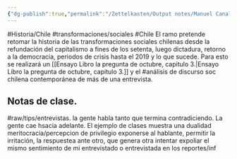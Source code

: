 ```yaml
---
{"dg-publish":true,"permalink":"/Zettelkasten/Output notes/Manuel Canales Transformaciones de la sociedad Chilena.sync-conflict-20250529-153912-BHJEQ3Q/","noteIcon":"","created":"2025-05-29T15:39:14.167-04:00"}
---
```



#Historia/Chile #transformaciones/sociales #Chile
El ramo pretende retomar la historia de las transformaciones sociales chilenas desde la refundación del capitalismo a fines de los setenta, luego dictadura, retorno a la democracia, periodos de crisis hasta el 2019 y lo que sucede.
 Para esto se realizará un [[Ensayo Libro la pregunta de octubre, capitulo 3.\|Ensayo Libro la pregunta de octubre, capitulo 3.]] y el #análisis de discurso soc chilena contemporánea de más de una entrevista.

## Notas de clase.
#raw/tips/entrevistas.
la gente habla tanto que termina contradiciendo. La gente cae hsacia adelante. El ejemplo de clases muestra una dualidad meritocracia/percepcion de privilegio
exponerse al hablante, permitir la irritación, la respuestea ante otro, que genera otra
intentar expoliar el mismo sentimiento de mi entrevistado o entrevistada en los reportes/inf